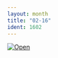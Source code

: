 ```yaml
---
layout: month
title: "02-16"
ident: 1602
---
```

<a href="{{'/images/02-16.png' | prepend: site.baseurl }}"><img src="{{ '/images/02-16.png' | prepend: site.baseurl }}" class="mid" alt="Open" /></a>
